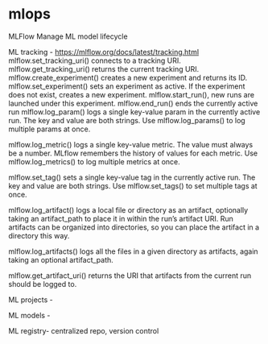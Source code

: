 # mlops

MLFlow
Manage ML model lifecycle

ML tracking - https://mlflow.org/docs/latest/tracking.html  
mlflow.set_tracking_uri() connects to a tracking URI.
mlflow.get_tracking_uri() returns the current tracking URI.
mlflow.create_experiment() creates a new experiment and returns its ID.
mlflow.set_experiment() sets an experiment as active. If the experiment does not exist, creates a new experiment.
mlflow.start_run(), new runs are launched under this experiment.
mlflow.end_run() ends the currently active run
mlflow.log_param() logs a single key-value param in the currently active run. The key and value are both strings. Use mlflow.log_params() to log multiple params at once.

mlflow.log_metric() logs a single key-value metric. The value must always be a number. MLflow remembers the history of values for each metric. Use mlflow.log_metrics() to log multiple metrics at once.

mlflow.set_tag() sets a single key-value tag in the currently active run. The key and value are both strings. Use mlflow.set_tags() to set multiple tags at once.

mlflow.log_artifact() logs a local file or directory as an artifact, optionally taking an artifact_path to place it in within the run’s artifact URI. Run artifacts can be organized into directories, so you can place the artifact in a directory this way.

mlflow.log_artifacts() logs all the files in a given directory as artifacts, again taking an optional artifact_path.

mlflow.get_artifact_uri() returns the URI that artifacts from the current run should be logged to.



ML projects - 

ML models - 

ML registry- centralized repo, version control
